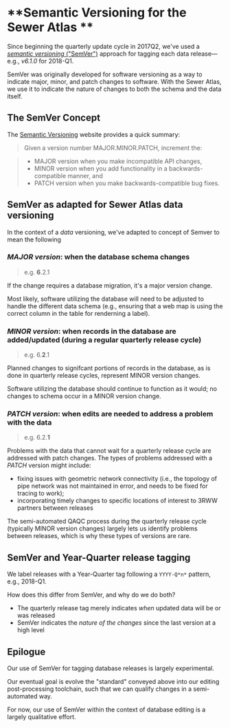 # **Semantic Versioning for the Sewer Atlas **

Since beginning the quarterly update cycle in 2017Q2, we've used a [*semantic versioning* ("SemVer")](https://semver.org/) approach for tagging each data release&mdash;e.g., *v6.1.0*  for 2018-Q1.

SemVer was originally developed for software versioning as a way to indicate major, minor, and patch changes to software. With the Sewer Atlas, we use it to indicate the nature of changes to both the schema and the data itself.

## The SemVer Concept

The [Semantic Versioning](https://semver.org/) website provides a quick summary:

> Given a version number MAJOR.MINOR.PATCH, increment the:

> * MAJOR version when you make incompatible API changes,
> * MINOR version when you add functionality in a backwards-compatible manner, and
> * PATCH version when you make backwards-compatible bug fixes.

## SemVer as adapted for Sewer Atlas data versioning

In the context of a *data* versioning, we've adapted to concept of Semver to mean the following

### *MAJOR version*: when the database schema changes

> e.g. **6**.2.1

If the change requires a database migration, it's a major version change.

Most likely, software utilizing the database will need to be adjusted to handle the different data schema (e.g., ensuring that a web map is using the correct column in the table for renderning a label).

### *MINOR version*: when records in the database are added/updated (during a regular quarterly release cycle)

> e.g. 6.**2**.1

Planned changes to signifcant portions of records in the database, as is done in quarterly release cycles, represent MINOR version changes.

Software utilizing the database should continue to function as it would; no changes to schema occur in a MINOR version change.

### *PATCH version*: when edits are needed to address a problem with the data

> e.g. 6.2.**1**

Problems with the data that cannot wait for a quarterly release cycle are addressed with patch changes. The types of problems addressed with a *PATCH* version might include:

* fixing issues with geometric network connectivity (i.e., the topology of pipe network was not maintained in error, and needs to be fixed for tracing to work);
* incorporating timely changes to specific locations of interest to 3RWW partners between releases

The semi-automated QAQC process during the quarterly release cycle (typically MINOR version changes) largely lets us identify problems between releases, which is why these types of versions are rare.

## SemVer and Year-Quarter release tagging

We label releases with a Year-Quarter tag following a `YYYY-Q*n*` pattern, e.g., 2018-Q1.

How does this differ from SemVer, and why do we do both?

* The quarterly release tag merely indicates *when* updated data will be or was released
* SemVer indicates the *nature of the changes* since the last version at a high level

## Epilogue

Our use of SemVer for tagging database releases is largely experimental.

Our eventual goal is evolve the "standard" conveyed above into our editing post-processing toolchain, such that we can qualify changes in a semi-automated way.

For now, our use of SemVer within the context of database editing is a largely qualitative effort.
